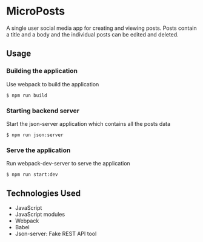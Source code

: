 # MicroPosts

A single user social media app for creating and viewing posts. Posts contain a title and a body and the individual posts can be edited and deleted.

## Usage

### Building the application

Use webpack to build the application

```
$ npm run build
```

### Starting backend server

Start the json-server application which contains all the posts data

```
$ npm run json:server
```

### Serve the application

Run webpack-dev-server to serve the application

```
$ npm run start:dev
```

## Technologies Used

- JavaScript
- JavaScript modules
- Webpack
- Babel
- Json-server: Fake REST API tool
